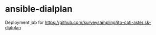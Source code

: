 ansible-dialplan
================

Deployment job for https://github.com/surveysampling/ito-cati-asterisk-dialplan
